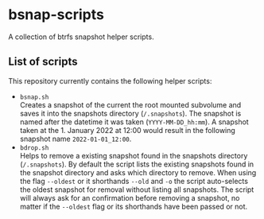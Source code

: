 # bsnap-scripts
A collection of btrfs snapshot helper scripts.

## List of scripts

This repository currently contains the following helper scripts:
* `bsnap.sh`<br>
  Creates a snapshot of the current the root mounted subvolume and saves it into the snapshots directory (`/.snapshots`).
  The snapshot is named after the datetime it was taken (`YYYY-MM-DD_hh:mm`).  A snapshot taken at the 1. January 2022 at 12:00 would 
  result in the following snapshot name `2022-01-01_12:00`.
* `bdrop.sh`<br>
  Helps to remove a existing snapshot found in the snapshots directory (`/.snapshots`). By default the script lists the existing snapshots 
  found in the snapshot directory and asks which directory to remove. When using the flag `--oldest` or it shorthands `--old` and `-o` 
  the script auto-selects the oldest snapshot for removal without listing all snapshots. The script will always ask for an confirmation 
  before removing a snapshot, no matter if the `--oldest` flag or its shorthands have been passed or not.